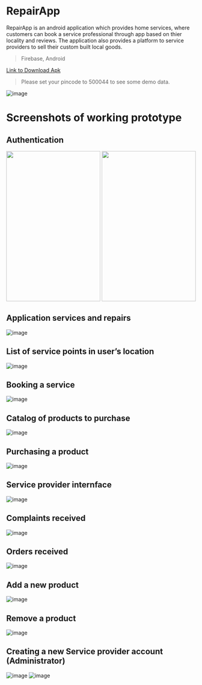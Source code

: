 # RepairApp
RepairApp is an android application which provides home services, where customers can book a service professional through app based on thier locality and reviews. The application also provides a platform to service providers to sell their custom built local goods.

> Firebase, Android

[Link to Download Apk](/deleteme/RepairApp.apk)
> Please set your pincode to 500044 to see some demo data.

![image](/deleteme/flow.jpg)

# Screenshots of working prototype

## Authentication
<img src="/deleteme/download.jpeg" width="250" height="400">
<img src="/deleteme/download1.jpeg" width="250" height="400">

## Application services and repairs
![image](/deleteme/download2.jpeg)

## List of service points in user’s location
![image](/deleteme/download3.jpeg)

## Booking a service
![image](/deleteme/download4.jpeg)

## Catalog of products to purchase
![image](/deleteme/download5.jpeg)

## Purchasing a product
![image](/deleteme/download6.jpeg)

## Service provider internface
![image](/deleteme/download7.jpeg)

## Complaints received
![image](/deleteme/download8.jpeg)

## Orders received
![image](/deleteme/download9.jpeg)

## Add a new product
![image](/deleteme/download10.jpeg)

## Remove a product
![image](/deleteme/download11.jpeg)

## Creating a new Service provider account (Administrator)
![image](/deleteme/download12.jpeg)
![image](/deleteme/download13.jpeg)
